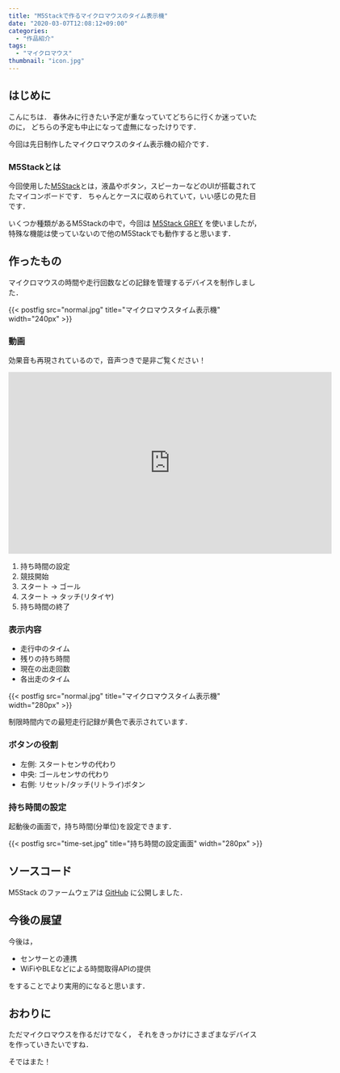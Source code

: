 ```yaml
---
title: "M5Stackで作るマイクロマウスのタイム表示機"
date: "2020-03-07T12:08:12+09:00"
categories:
  - "作品紹介"
tags:
  - "マイクロマウス"
thumbnail: "icon.jpg"
---
```


## はじめに

こんにちは．
春休みに行きたい予定が重なっていてどちらに行くか迷っていたのに，
どちらの予定も中止になって虚無になったけりです．

今回は先日制作したマイクロマウスのタイム表示機の紹介です．

<!--more-->

### M5Stackとは

今回使用した[M5Stack](https://m5stack.com/)とは，液晶やボタン，スピーカーなどのUIが搭載されてたマイコンボードです．
ちゃんとケースに収められていて，いい感じの見た目です．

いくつか種類があるM5Stackの中で，今回は
[M5Stack GREY](https://m5stack.com/collections/m5-core/products/grey-development-core)
を使いましたが，特殊な機能は使っていないので他のM5Stackでも動作すると思います．

## 作ったもの

マイクロマウスの時間や走行回数などの記録を管理するデバイスを制作しました．

{{< postfig src="normal.jpg" title="マイクロマウスタイム表示機" width="240px" >}}

### 動画

効果音も再現されているので，音声つきで是非ご覧ください！

<iframe width="640" height="360" src="https://www.youtube.com/embed/T1re2yZW0nY" frameborder="0" allow="accelerometer; autoplay; encrypted-media; gyroscope; picture-in-picture" allowfullscreen></iframe>

1. 持ち時間の設定
2. 競技開始
3. スタート → ゴール
4. スタート → タッチ(リタイヤ)
5. 持ち時間の終了

### 表示内容

- 走行中のタイム
- 残りの持ち時間
- 現在の出走回数
- 各出走のタイム

{{< postfig src="normal.jpg" title="マイクロマウスタイム表示機" width="280px" >}}

制限時間内での最短走行記録が黄色で表示されています．

### ボタンの役割

- 左側: スタートセンサの代わり
- 中央: ゴールセンサの代わり
- 右側: リセット/タッチ(リトライ)ボタン

### 持ち時間の設定

起動後の画面で，持ち時間(分単位)を設定できます．

{{< postfig src="time-set.jpg" title="持ち時間の設定画面" width="280px" >}}

## ソースコード

M5Stack のファームウェアは
[GitHub](https://github.com/kerikun11/m5stack-micromouse-timer) に公開しました．

## 今後の展望

今後は，

- センサーとの連携
- WiFiやBLEなどによる時間取得APIの提供

をすることでより実用的になると思います．

## おわりに

ただマイクロマウスを作るだけでなく，
それをきっかけにさまざまなデバイスを作っていきたいですね．

そではまた！
